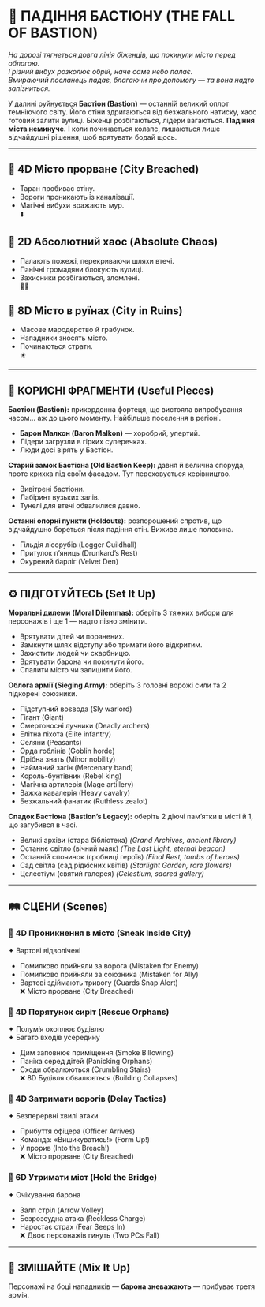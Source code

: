 # 🏰 ПАДІННЯ БАСТІОНУ (THE FALL OF BASTION)

*На дорозі тягнеться довга лінія біженців, що покинули місто перед облогою.*  
*Грізний вибух розколює обрій, наче саме небо палає.*  
*Вмираючий посланець падає, благаючи про допомогу — та вона надто запізниться.*

У далині руйнується **Бастіон (Bastion)** — останній великий оплот темніючого світу. Його стіни здригаються від безжального натиску, хаос готовий залити вулиці. Біженці розбігаються, лідери вагаються. **Падіння міста неминуче.** І коли починається колапс, лишаються лише відчайдушні рішення, щоб врятувати бодай щось.

---

## 🎲 4D Місто прорване (City Breached)
- Таран пробиває стіну.  
- Вороги проникають із каналізації.  
- Магічні вибухи вражають мур.  
⬇️
## 🎲 2D Абсолютний хаос (Absolute Chaos) 
- Палають пожежі, перекриваючи шляхи втечі.  
- Панічні громадяни блокують вулиці.  
- Захисники розбігаються, зломлені.  
🔽🔄
## 🎲 8D Місто в руїнах (City in Ruins)
- Масове мародерство й грабунок.  
- Нападники зносять місто.  
- Починаються страти.  
✴️
---

## 🧩 КОРИСНІ ФРАГМЕНТИ (Useful Pieces)

**Бастіон (Bastion):** прикордонна фортеця, що вистояла випробування часом… аж до цього моменту. Найбільше поселення в регіоні.  
- **Барон Малкон (Baron Malkon)** — хоробрий, упертий.  
- Лідери загрузли в гірких суперечках.  
- Люди досі вірять у Бастіон.  

**Старий замок Бастіона (Old Bastion Keep):** давня й велична споруда, проте крихка під своїм фасадом. Тут переховується керівництво.  
- Вивітрені бастіони.  
- Лабіринт вузьких залів.  
- Тунелі для втечі обвалилися давно.  

**Останні опорні пункти (Holdouts):** розпорошений спротив, що відчайдушно бореться після падіння стін. Виживе лише половина.  
- Гільдія лісорубів (Logger Guildhall)  
- Притулок п’яниць (Drunkard’s Rest)  
- Окурений барліг (Velvet Den)  

---

## ⚙️ ПІДГОТУЙТЕСЬ (Set It Up)

**Моральні дилеми (Moral Dilemmas):** оберіть 3 тяжких вибори для персонажів і ще 1 — надто пізно змінити.  
- Врятувати дітей чи поранених.  
- Замкнути шлях відступу або тримати його відкритим.  
- Захистити людей чи скарбницю.  
- Врятувати барона чи покинути його.  
- Спалити місто чи залишити його.  

**Облога армії (Sieging Army):** оберіть 3 головні ворожі сили та 2 підкорені союзники.  
- Підступний воєвода (Sly warlord)  
- Гігант (Giant)  
- Смертоносні лучники (Deadly archers)  
- Елітна піхота (Elite infantry)  
- Селяни (Peasants)  
- Орда гоблінів (Goblin horde)  
- Дрібна знать (Minor nobility)  
- Найманий загін (Mercenary band)  
- Король-бунтівник (Rebel king)  
- Магічна артилерія (Mage artillery)  
- Важка кавалерія (Heavy cavalry)  
- Безжальний фанатик (Ruthless zealot)  

**Спадок Бастіона (Bastion’s Legacy):** оберіть 2 діючі пам’ятки в місті й 1, що загубився в часі.  
- Великі архіви (стара бібліотека) *(Grand Archives, ancient library)*
- Останнє світло (вічний маяк) *(The Last Light, eternal beacon)*    
- Останній спочинок (гробниці героїв) *(Final Rest, tombs of heroes)* 
- Сад світла (сад рідкісних квітів) *(Starlight Garden, rare flowers)* 
- Целестіум (святий галерея) *(Celestium, sacred gallery)* 

---

## 🛤️ СЦЕНИ (Scenes)

### 🎲 4D Проникнення в місто (Sneak Inside City)
✦ Вартові відволічені  
- Помилково прийняли за ворога (Mistaken for Enemy)  
- Помилково прийняли за союзника (Mistaken for Ally)  
- Вартові здіймають тривогу (Guards Snap Alert)  
❌ Місто прорване (City Breached)  

### 🎲 4D Порятунок сиріт (Rescue Orphans)
✦ Полум’я охоплює будівлю  
✦ Багато входів усередину  
- Дим заповнює приміщення (Smoke Billowing)  
- Паніка серед дітей (Panicking Orphans)  
- Сходи обвалюються (Crumbling Stairs)  
❌ 8D Будівля обвалюється (Building Collapses)  

### 🎲 4D Затримати ворогів (Delay Tactics)
✦ Безперервні хвилі атаки  
- Прибуття офіцера (Officer Arrives)  
- Команда: «Вишикуватись!» (Form Up!)  
- У прорив (Into the Breach!)  
❌ Місто прорване (City Breached)  

### 🎲 6D Утримати міст (Hold the Bridge)
✦ Очікування барона  
- Залп стріл (Arrow Volley)  
- Безрозсудна атака (Reckless Charge)  
- Наростає страх (Fear Seeps In)  
❌ Двоє персонажів гинуть (Two PCs Fall)  

---

## 🔄 ЗМІШАЙТЕ (Mix It Up)
Персонажі на боці нападників — **барона зневажають** — прибуває третя армія.  
